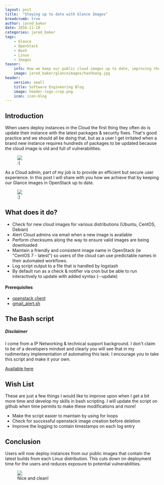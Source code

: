 ```yaml
---
layout: post
title:  "Staying up to date with Glance Images"
breadcrumb: true
author: jared_baker
date: 2016-11-18
categories: jared_baker
tags:
    - Glance
    - OpenStack
    - Bash
    - Linux
    - Images
teaser:
    info: How we keep our public cloud images up to date, improving the user experience and security!
    image: jared_baker/glanceimages/hashbang.jpg
header:
    version: small
    title: Software Engineering Blog
    image: header-logo-crop.png
    icon: icon-blog
---
```


## Introduction
When users deploy instances in the Cloud the first thing they often do is update their instance with the latest packages & security fixes. That's good practice and we should all be doing that, but as a user I get irritated when a brand new instance requires hundreds of packages to be updated because the cloud image is old and full of vulnerabilities.

<figure>
    <img src="{{site.urlimg}}jared_baker/glanceimages/updates-needed.png" />
    <figcaption>:(</figcaption>
</figure>

As a Cloud admin, part of my job is to provide an efficient but secure user experience. In this post I will share with you how we achieve that by keeping our Glance images in OpenStack up to date.

<figure>
    <img src="{{site.urlimg}}jared_baker/glanceimages/no-updates.png" />
    <figcaption>:)</figcaption>
</figure>

## What does it do?
* Check for new cloud images for various distributions (Ubuntu, CentOS, Debian)
* Alert Cloud admins via email when a new image is available
* Perform checksums along the way to ensure valid images are being downloaded
* Maintain a friendly and consistent image name in OpenStack (ie "CentOS 7 - latest") so users of the cloud can use predictable names in their automated workflows.
* Log script output to a file that is handled by logstash
* By default run as a check & notifier via cron but be able to run interactively to update with added syntax (--update)

#### Prerequisites
* [openstack client](https://github.com/openstack/python-openstackclient)
* [gmail_alert.sh](https://gist.github.com/superdaigo/3754055/)

## The Bash script

##### Disclaimer
I come from a IP Networking & technical support background. I don't claim to be of a developers mindset and clearly you will see that in my rudimentary implementation of automating this task. I encourage you to take this script and make it your own.

[Available here](https://github.com/CancerCollaboratory/infrastructure/blob/master/utils/image_refresh.sh)

## Wish List
These are just a few things I would like to improve upon when I get a bit more time and develop my skills in bash scripting. I will update the script on github when time permits to make these modifications and more!

* Make the script easier to maintain by using for loops
* Check for successful openstack image creation before deletion
* Improve the logging to contain timestamps on each log entry

## Conclusion
 Users will now deploy instances from our public images that contain the latest builds from each Linux distribution. This cuts down on deployment time for the users and reduces exposure to potential vulnerabilities.

 <figure>
     <img src="{{site.urlimg}}jared_baker/glanceimages/glanceimages.png" />
     <figcaption>Nice and clean!</figcaption>
 </figure>
